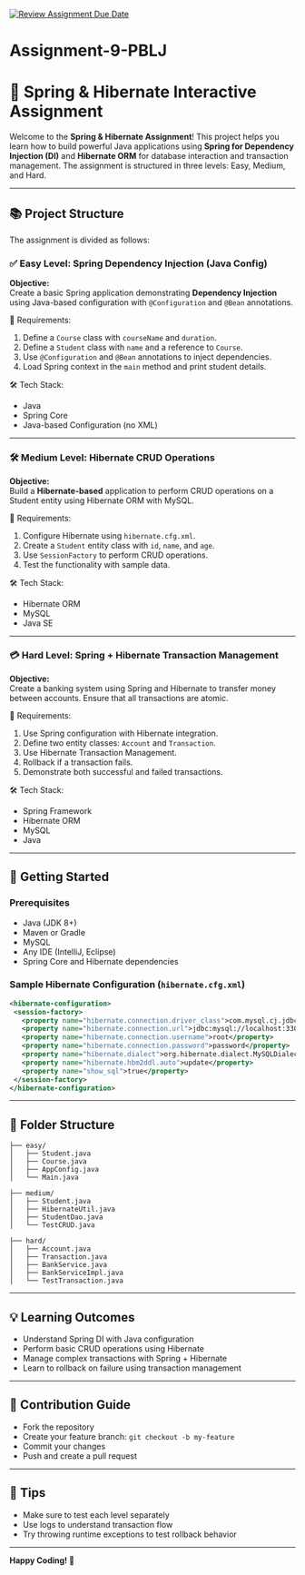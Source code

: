 [![Review Assignment Due Date](https://classroom.github.com/assets/deadline-readme-button-22041afd0340ce965d47ae6ef1cefeee28c7c493a6346c4f15d667ab976d596c.svg)](https://classroom.github.com/a/Gg5i6ow_)
# Assignment-9-PBLJ

# 🌿 Spring & Hibernate Interactive Assignment

Welcome to the **Spring & Hibernate Assignment**! This project helps you learn how to build powerful Java applications using **Spring for Dependency Injection (DI)** and **Hibernate ORM** for database interaction and transaction management. The assignment is structured in three levels: Easy, Medium, and Hard.

---

## 📚 Project Structure

The assignment is divided as follows:

### ✅ Easy Level: Spring Dependency Injection (Java Config)

**Objective:**  
Create a basic Spring application demonstrating **Dependency Injection** using Java-based configuration with `@Configuration` and `@Bean` annotations.

📁 Requirements:
1. Define a `Course` class with `courseName` and `duration`.
2. Define a `Student` class with `name` and a reference to `Course`.
3. Use `@Configuration` and `@Bean` annotations to inject dependencies.
4. Load Spring context in the `main` method and print student details.

🛠 Tech Stack:
- Java
- Spring Core
- Java-based Configuration (no XML)

---

### 🛠 Medium Level: Hibernate CRUD Operations

**Objective:**  
Build a **Hibernate-based** application to perform CRUD operations on a Student entity using Hibernate ORM with MySQL.

📁 Requirements:
1. Configure Hibernate using `hibernate.cfg.xml`.
2. Create a `Student` entity class with `id`, `name`, and `age`.
3. Use `SessionFactory` to perform CRUD operations.
4. Test the functionality with sample data.

🛠 Tech Stack:
- Hibernate ORM
- MySQL
- Java SE

---

### 💳 Hard Level: Spring + Hibernate Transaction Management

**Objective:**  
Create a banking system using Spring and Hibernate to transfer money between accounts. Ensure that all transactions are atomic.

📁 Requirements:
1. Use Spring configuration with Hibernate integration.
2. Define two entity classes: `Account` and `Transaction`.
3. Use Hibernate Transaction Management.
4. Rollback if a transaction fails.
5. Demonstrate both successful and failed transactions.

🛠 Tech Stack:
- Spring Framework
- Hibernate ORM
- MySQL
- Java

---

## 🚀 Getting Started

### Prerequisites

- Java (JDK 8+)
- Maven or Gradle
- MySQL
- Any IDE (IntelliJ, Eclipse)
- Spring Core and Hibernate dependencies

### Sample Hibernate Configuration (`hibernate.cfg.xml`)

```xml
<hibernate-configuration>
 <session-factory>
   <property name="hibernate.connection.driver_class">com.mysql.cj.jdbc.Driver</property>
   <property name="hibernate.connection.url">jdbc:mysql://localhost:3306/your_db</property>
   <property name="hibernate.connection.username">root</property>
   <property name="hibernate.connection.password">password</property>
   <property name="hibernate.dialect">org.hibernate.dialect.MySQLDialect</property>
   <property name="hibernate.hbm2ddl.auto">update</property>
   <property name="show_sql">true</property>
 </session-factory>
</hibernate-configuration>
```

---

## 📌 Folder Structure

```
├── easy/
│   ├── Student.java
│   ├── Course.java
│   ├── AppConfig.java
│   └── Main.java

├── medium/
│   ├── Student.java
│   ├── HibernateUtil.java
│   ├── StudentDao.java
│   └── TestCRUD.java

├── hard/
│   ├── Account.java
│   ├── Transaction.java
│   ├── BankService.java
│   ├── BankServiceImpl.java
│   └── TestTransaction.java
```

---

## 💡 Learning Outcomes

- Understand Spring DI with Java configuration
- Perform basic CRUD operations using Hibernate
- Manage complex transactions with Spring + Hibernate
- Learn to rollback on failure using transaction management

---

## 🙌 Contribution Guide

- Fork the repository
- Create your feature branch: `git checkout -b my-feature`
- Commit your changes
- Push and create a pull request

---

## 🧠 Tips

- Make sure to test each level separately
- Use logs to understand transaction flow
- Try throwing runtime exceptions to test rollback behavior

---

**Happy Coding! 🌱**

